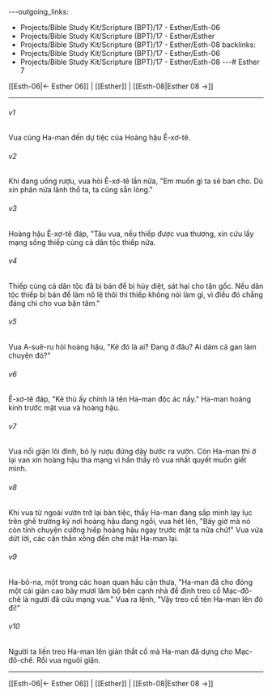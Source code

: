 ---outgoing_links:
  - Projects/Bible Study Kit/Scripture (BPT)/17 - Esther/Esth-06
  - Projects/Bible Study Kit/Scripture (BPT)/17 - Esther/Esther
  - Projects/Bible Study Kit/Scripture (BPT)/17 - Esther/Esth-08
backlinks:
  - Projects/Bible Study Kit/Scripture (BPT)/17 - Esther/Esth-06
  - Projects/Bible Study Kit/Scripture (BPT)/17 - Esther/Esth-08
---# Esther 7

[[Esth-06|← Esther 06]] | [[Esther]] | [[Esth-08|Esther 08 →]]
***



###### v1 
Vua cùng Ha-man đến dự tiệc của Hoàng hậu Ê-xơ-tê. 

###### v2 
Khi đang uống rượu, vua hỏi Ê-xơ-tê lần nữa, "Em muốn gì ta sẽ ban cho. Dù xin phân nửa lãnh thổ ta, ta cũng sẵn lòng." 

###### v3 
Hoàng hậu Ê-xơ-tê đáp, "Tâu vua, nếu thiếp được vua thương, xin cứu lấy mạng sống thiếp cùng cả dân tộc thiếp nữa. 

###### v4 
Thiếp cùng cả dân tộc đã bị bán để bị hủy diệt, sát hại cho tận gốc. Nếu dân tộc thiếp bị bán để làm nô lệ thôi thì thiếp không nói làm gì, vì điều đó chẳng đáng chi cho vua bận tâm." 

###### v5 
Vua A-suê-ru hỏi hoàng hậu, "Kẻ đó là ai? Đang ở đâu? Ai dám cả gan làm chuyện đó?" 

###### v6 
Ê-xơ-tê đáp, "Kẻ thù ấy chính là tên Ha-man độc ác nầy." Ha-man hoảng kinh trước mặt vua và hoàng hậu. 

###### v7 
Vua nổi giận lôi đình, bỏ ly rượu đứng dậy bước ra vườn. Còn Ha-man thì ở lại van xin hoàng hậu tha mạng vì hắn thấy rõ vua nhất quyết muốn giết mình. 

###### v8 
Khi vua từ ngoài vườn trở lại bàn tiệc, thấy Ha-man đang sấp mình lạy lục trên ghế trường kỷ nơi hoàng hậu đang ngồi, vua hét lên, "Bây giờ mà nó còn tính chuyện cưỡng hiếp hoàng hậu ngay trước mặt ta nữa chứ!" Vua vừa dứt lời, các cận thần xông đến che mặt Ha-man lại. 

###### v9 
Ha-bô-na, một trong các hoạn quan hầu cận thưa, "Ha-man đã cho đóng một cái giàn cao bảy mươi lăm bộ bên cạnh nhà để định treo cổ Mạc-đô-chê là người đã cứu mạng vua." Vua ra lệnh, "Vậy treo cổ tên Ha-man lên đó đi!" 

###### v10 
Người ta liền treo Ha-man lên giàn thắt cổ mà Ha-man đã dựng cho Mạc-đô-chê. Rồi vua nguôi giận.

***
[[Esth-06|← Esther 06]] | [[Esther]] | [[Esth-08|Esther 08 →]]
